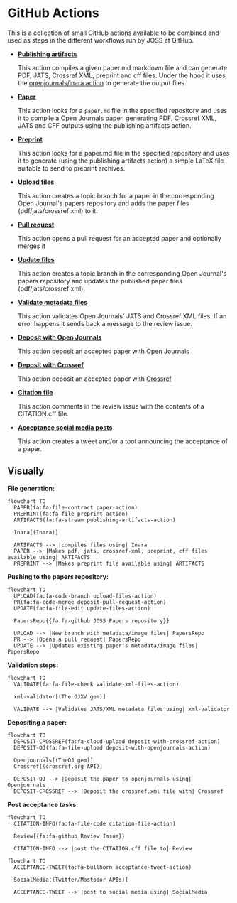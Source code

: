 # GitHub Actions

This is a collection of small GitHub actions available to be combined and used as steps in the different workflows run by JOSS at GitHub.

* **[Publishing artifacts](https://github.com/xuanxu/publishing-artifacts-action)**

    This action compiles a given paper.md markdown file and can generate PDF, JATS, Crossref XML, preprint and cff files.
    Under the hood it uses the [openjournals/inara action](https://github.com/openjournals/inara) to generate the output files.

* **[Paper](https://github.com/xuanxu/paper-action)**

    This action looks for a `paper.md` file in the specified repository and uses it to compile a Open Journals paper, generating PDF, Crossref XML, JATS and CFF outputs using the publishing artifacts action.

* **[Preprint](https://github.com/xuanxu/preprint-action)**

    This action looks for a paper.md file in the specified repository and uses it to generate (using the publishing artifacts action) a simple LaTeX file suitable to send to preprint archives.

* **[Upload files](https://github.com/xuanxu/upload-files-action)**

    This action creates a topic branch for a paper in the corresponding Open Journal's papers repository and adds the paper files (pdf/jats/crossref xml) to it.

* **[Pull request](https://github.com/xuanxu/deposit-pull-request-action)**

    This action opens a pull request for an accepted paper and optionally merges it

* **[Update files](https://github.com/xuanxu/update-files-action)**

    This action creates a topic branch in the corresponding Open Journal's papers repository and updates the published paper files (pdf/jats/crossref xml).

* **[Validate metadata files](https://github.com/xuanxu/validate-xml-files-action)**

    This action validates Open Journals' JATS and Crossref XML files. If an error happens it sends back a message to the review issue.

* **[Deposit with Open Journals](https://github.com/xuanxu/deposit-with-openjournals-action)**

    This action deposit an accepted paper with Open Journals

* **[Deposit with Crossref](https://github.com/xuanxu/deposit-with-crossref-action)**

    This action deposit an accepted paper with [Crossref](https://www.crossref.org/)

* **[Citation file](https://github.com/xuanxu/citation-file-action)**

    This action comments in the review issue with the contents of a CITATION.cff file.

* **[Acceptance social media posts](https://github.com/xuanxu/acceptance-tweet-action)**

    This action creates a tweet and/or a toot announcing the acceptance of a paper.


## Visually
**File generation:**

```mermaid
flowchart TD
  PAPER(fa:fa-file-contract paper-action)
  PREPRINT(fa:fa-file preprint-action)
  ARTIFACTS(fa:fa-stream publishing-artifacts-action)
    
  Inara[(Inara)]    

  ARTIFACTS --> |compiles files using| Inara
  PAPER --> |Makes pdf, jats, crossref-xml, preprint, cff files available using| ARTIFACTS
  PREPRINT --> |Makes preprint file available using| ARTIFACTS
```

**Pushing to the papers repository:**

```mermaid
flowchart TD
  UPLOAD(fa:fa-code-branch upload-files-action)
  PR(fa:fa-code-merge deposit-pull-request-action)
  UPDATE(fa:fa-file-edit update-files-action)
   
  PapersRepo{{fa:fa-github JOSS Papers repository}}

  UPLOAD --> |New branch with metadata/image files| PapersRepo
  PR --> |Opens a pull request| PapersRepo
  UPDATE --> |Updates existing paper's metadata/image files| PapersRepo
```

**Validation steps:**

```mermaid
flowchart TD
  VALIDATE(fa:fa-file-check validate-xml-files-action)
   
  xml-validator[(The OJXV gem)]

  VALIDATE --> |Validates JATS/XML metadata files using| xml-validator
```

**Depositing a paper:**

```mermaid
flowchart TD
  DEPOSIT-CROSSREF(fa:fa-cloud-upload deposit-with-crossref-action)
  DEPOSIT-OJ(fa:fa-file-upload deposit-with-openjournals-action)
  
  Openjournals[(TheOJ gem)]
  Crossref[(crossref.org API)]
    
  DEPOSIT-OJ --> |Deposit the paper to openjournals using| Openjournals
  DEPOSIT-CROSSREF --> |Deposit the crossref.xml file with| Crossref
```

**Post acceptance tasks:**

```mermaid
flowchart TD
  CITATION-INFO(fa:fa-file-code citation-file-action)
   
  Review{{fa:fa-github Review Issue}}
   
  CITATION-INFO --> |post the CITATION.cff file to| Review
```

```mermaid
flowchart TD
  ACCEPTANCE-TWEET(fa:fa-bullhorn acceptance-tweet-action)
  
  SocialMedia[(Twitter/Mastodor APIs)]
  
  ACCEPTANCE-TWEET --> |post to social media using| SocialMedia
```

    
